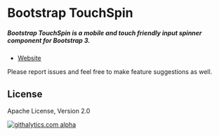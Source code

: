 # Bootstrap TouchSpin

##### Bootstrap TouchSpin is a mobile and touch friendly input spinner component for Bootstrap 3.

- [Website](https//www.virtuosoft.eu/code/bootstrap-touchspin/)

Please report issues and feel free to make feature suggestions as well.

## License

Apache License, Version 2.0

[![githalytics.com alpha](https://cruel-carlota.pagodabox.com/73ffb6b38e5099909d7b13c577d7e5c8 "githalytics.com")](https//githalytics.com/istvan-ujjmeszaros/bootstrap-touchspin)
